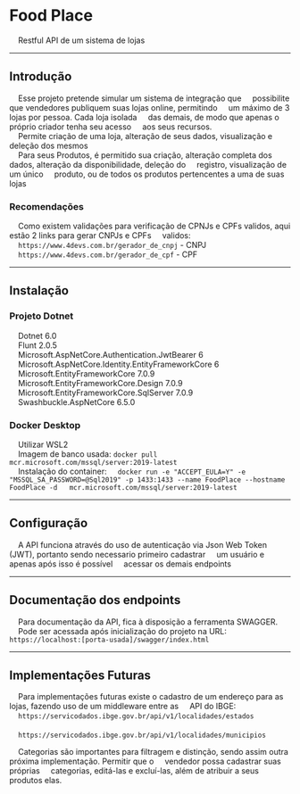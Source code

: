 <h1>Food Place</h1>
<p>
    Restful API de um sistema de lojas
</p>
<hr>
<h2>Introdução</h2>
<p>
    Esse projeto pretende simular um sistema de integração que
    possibilite que vendedores publiquem suas lojas online, permitindo
    um máximo de 3 lojas por pessoa. Cada loja isolada
    das demais, de modo que apenas o próprio criador tenha seu acesso
    aos seus recursos. <br>
    Permite criação de uma loja, alteração de seus dados, visualização e deleção dos mesmos<br>
    Para seus Produtos, é permitido sua criação, alteração completa dos dados, alteração da disponibilidade, deleção do
    registro, visualização de um único
    produto, ou de todos os produtos pertencentes a uma de suas lojas
</p>
<h3>Recomendações</h3>
<p>
    Como existem validações para verificação de CPNJs e CPFs validos, aqui estão 2 links para gerar CNPJs e CPFs
    validos: <br>
    <code>https://www.4devs.com.br/gerador_de_cnpj</code> - CNPJ <br>
    <code>https://www.4devs.com.br/gerador_de_cpf</code> - CPF <br>
</p>
<hr>
<h2>Instalação</h2>
<h3>Projeto Dotnet</h3>
<p>
    Dotnet 6.0 <br>
    Flunt 2.0.5 <br>
    Microsoft.AspNetCore.Authentication.JwtBearer 6 <br>
    Microsoft.AspNetCore.Identity.EntityFrameworkCore 6 <br>
    Microsoft.EntityFrameworkCore 7.0.9 <br>
    Microsoft.EntityFrameworkCore.Design 7.0.9 <br>
    Microsoft.EntityFrameworkCore.SqlServer 7.0.9 <br>
    Swashbuckle.AspNetCore 6.5.0 <br>
</p>
<h3>Docker Desktop</h3>
<p>
    Utilizar WSL2 <br>
    Imagem de banco usada: <code>docker pull mcr.microsoft.com/mssql/server:2019-latest</code> <br>
    Instalação do container:
    <code>docker run -e "ACCEPT_EULA=Y" -e "MSSQL_SA_PASSWORD=@Sql2019" -p 1433:1433 --name FoodPlace --hostname FoodPlace -d   mcr.microsoft.com/mssql/server:2019-latest</code>
</p>
<hr/>
<h2>Configuração</h2>
<p>
    A API funciona através do uso de autenticação via Json Web Token (JWT), portanto sendo necessario primeiro cadastrar
    um usuário e apenas após isso é possível
    acessar os demais endpoints
</p>
<hr/>
<h2>Documentação dos endpoints</h2>
<p>
    Para documentação da API, fica à disposição a ferramenta SWAGGER. <br>
    Pode ser acessada após inicialização do projeto na URL:
    <code>https://localhost:[porta-usada]/swagger/index.html</code>
</p>
<hr/>
<h2>Implementações Futuras</h2>
<p>
    Para implementações futuras existe o cadastro de um endereço para as lojas, fazendo uso de um middleware entre as
    API do IBGE: <br>
    
      <code>https://servicodados.ibge.gov.br/api/v1/localidades/estados<br></code><br>
      <code>https://servicodados.ibge.gov.br/api/v1/localidades/municipios<br></code>
    
    Categorias são importantes para filtragem e distinção, sendo assim outra próxima implementação. Permitir que o
    vendedor possa cadastrar suas próprias
    categorias, editá-las e excluí-las, além de atribuir a seus produtos elas.
</p>
